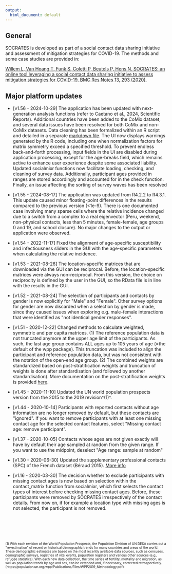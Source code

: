 ```yaml
---
output:
  html_document: default
---
```

## General

SOCRATES is developed as part of a social contact data sharing initiative and assessment of mitigation strategies for COVID-19. The methods and some case studies are provided in:


[Willem L, Van Hoang T, Funk S, Coletti P, Beutels P, Hens N. SOCRATES: an online tool leveraging a social contact data sharing initiative to assess mitigation strategies for COVID-19. BMC Res Notes 13, 293 (2020).](https://doi.org/10.1186/s13104-020-05136-9)


## Major platform updates

* [v1.56 - 2024-10-29] The application has been updated with next-generation analysis functions (refer to Caetano et al., 2024, Scientific Reports). Additional countries have been added to the CoMix dataset, and several data issues have been resolved for both CoMix and non-CoMix datasets. Data cleaning has been formalized within an R script and detailed in a separate [markdown file](https://github.com/lwillem/socrates_rshiny/blob/master/doc/doc_data_updates.md). The UI now displays warnings generated by the R code, including one when normalization factors for matrix symmetry exceed a specified threshold. To prevent endless back-and-forth processing, input fields in the UI are disabled during application processing, except for the age-breaks field, which remains active to enhance user experience despite some associated liability. Updated socialmixr functions now facilitate loading, checking, and cleaning of survey data. Additionally, participant ages provided in ranges are stored accordingly and accounted for in the check function. Finally, an issue affecting the sorting of survey waves has been resolved

* [v1.55 - 2024-08-17] The application was updated from R4.2.2 to R4.3.1. This update caused minor floating-point differences in the results compared to the previous version (<1e-9). There is one documented case involving many sparse cells where the relative incidence changed due to a switch from a complex to a real eigenvector (Peru, weekend, non-physical contacts, less than 5 minutes, female-female, age groups 0 and 19, and school closure). No major changes to the output or application were observed.

* [v1.54 - 2022-11-17] Fixed the alignment of age-specific susceptibility and infectiousness sliders in the GUI with the age-specific parameters when calculating the relative incidence.

* [v1.53 - 2021-08-26] The location-specific matrices that are downloaded via the GUI can be reciprocal. Before, the location-specific matrices were always non-reciprocal. From this version, the choice on reciprocity is defined by the user in the GUI, so the RData file is in line with the results in the GUI.  

* [v1.52 - 2021-08-24] The selection of participants and contacts by gender is now explicitly for "Male" and "Female". Other survey options for gender are now discarded when a selection by gender is made, since they caused issues when exploring e.g. male-female interactions that were identified as "not identical gender responses".  

* [v1.51 - 2020-12-22] Changed methods to calculate weighted, symmetric and per capita matrices. (1) The reference population data is not truncated anymore at the upper age limit of the participants. As such, the last age group contains ALL ages up to 105 years of age (=the default of the wpp package). This truncation was included to align the participant and reference population data, but was not consistent with the notation of the open-end age group. (2) The combined weights are standardized based on post-stratification weights and truncation of weights is done after standardisation (and followed by another standardisation). More documentation on the post-stratification weights is provided [here](https://github.com/lwillem/socrates_rshiny/blob/master/doc/doc_weights.pdf).

* [v1.45 - 2020-11-10] Updated the UN world population prospects version from the 2015 to the 2019 revision^(1)^.

* [v1.44 - 2020-10-14] Participants with reported contacts without age information are no longer removed by default, but these contacts are "ignored". If you want to remove participants with at least one missing contact age for the selected contact features, select "Missing contact age: remove participant".

* [v1.37 - 2020-10-05] Contacts whose ages are not given exactly will have by default their age sampled at random from the given range. If you want to use the midpoint, deselect "Age range: sample at random"

* [v1.30 - 2020-06-30] Updated the supplementary professional contacts (SPC) of the French dataset (Béraud 2015). [More info](https://github.com/lwillem/socrates_rshiny/blob/master/doc/doc_spc_france.md)

* [v1.16 - 2020-03-30] The decision whether to exclude participants with missing contact ages is now based on selection within the contact_matrix function from socialmixr, which first selects the contact types of interest before checking missing contact ages. Before, these participants were removed by SOCRATES irrespectively of the contact details. From now on, if for example a location type with missing ages is not selected, the participant is not removed.



<br></br>
<br></br>

<font size="1">
(1) With each revision of the World Population Prospects, the Population Division of UN DESA carries out a “re-estimation” of recent or historical demographic trends for many countries and areas of the world. These demographic estimates are based on the most recently available data sources, such as censuses, demographic surveys, registries of vital events, population registers and various other sources (e.g., refugee statistics). With each new data collection, the time series of fertility, mortality and migration, as well as population trends by age and sex, can be extended and, if necessary, corrected retrospectively. 
(https://population.un.org/wpp/Publications/Files/WPP2019_Methodology.pdf)
</font>
